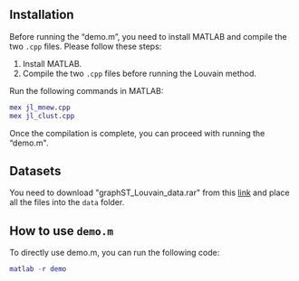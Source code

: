 Installation
------------

Before running the “demo.m”, you need to install MATLAB and compile the two `.cpp` files. Please follow these steps:

1. Install MATLAB.
2. Compile the two `.cpp` files before running the Louvain method.

Run the following commands in MATLAB:

```matlab
mex jl_mnew.cpp
mex jl_clust.cpp
```

Once the compilation is complete, you can proceed with running the  “demo.m".


Datasets 
-------------------
You need to download "graphST_Louvain_data.rar" from this [link](https://drive.google.com/file/d/1hBFU2qnEGabZftdspcnUAFo3x1kLCWGI/view?usp=share_link) and place all the files into the `data` folder.


How to use `demo.m`
-------------------
To directly use demo.m, you can run the following code:
```matlab
matlab -r demo
```
